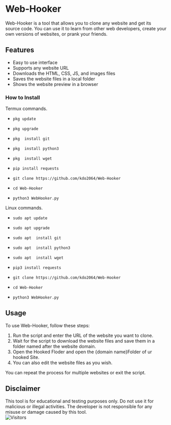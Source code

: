 
# Web-Hooker

Web-Hooker is a tool that allows you to clone any website and get its source code. You can use it to learn from other web developers, create your own versions of websites, or prank your friends.

## Features

- Easy to use interface
- Supports any website URL
- Downloads the HTML, CSS, JS, and images files
- Saves the website files in a local folder
- Shows the website preview in a browser


### How to Install

Termux commands.

* `pkg update`

* `pkg upgrade`

* `pkg  install git`

* `pkg  install python3`

* `pkg  install wget`

* `pip install requests`

* `git clone https://github.com/kdo2064/Web-Hooker`

* `cd Web-Hooker`

* `python3 WebHooker.py`


Linux commands.

* `sudo apt update`

* `sudo apt upgrade`

* `sudo apt  install git`

* `sudo apt  install python3`

* `sudo apt  install wget`

* `pip3 install requests`

* `git clone https://github.com/kdo2064/Web-Hooker`

* `cd Web-Hooker`

* `python3 WebHooker.py`


## Usage

To use Web-Hooker, follow these steps:

1. Run the script and enter the URL of the website you want to clone.
2. Wait for the script to download the website files and save them in a folder named after the website domain.
3. Open the  Hooked Floder and open the {domain name}Folder of ur hooked Site.
4. You can also edit the website files as you wish.

You can repeat the process for multiple websites or exit the script.

## Disclaimer

This tool is for educational and testing purposes only. Do not use it for malicious or illegal activities. The developer is not responsible for any misuse or damage caused by this tool.
<br><img src="https://profile-counter.glitch.me/kdo2064/count.svg" alt="Visitors">



